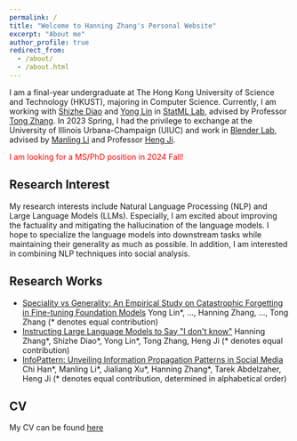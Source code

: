 ```yaml
---
permalink: /
title: "Welcome to Hanning Zhang's Personal Website"
excerpt: "About me"
author_profile: true
redirect_from: 
  - /about/
  - /about.html
---
```


I am a final-year undergraduate at The Hong Kong University of Science and Technology (HKUST), majoring in Computer Science. Currently, I am working with [Shizhe Diao](https://shizhediao.github.io/) and [Yong Lin](https://linyongver.github.io/yonglin.github.io/) in [StatML Lab](https://statml.hkust.edu.hk/), advised by Professor [Tong Zhang](http://tongzhang-ml.org/). In 2023 Spring, I had the privilege to exchange at the University of Illinois Urbana-Champaign (UIUC) and work in [Blender Lab](https://blender.cs.illinois.edu/), advised by [Manling Li](https://limanling.github.io/) and Professor [Heng Ji](https://blender.cs.illinois.edu/hengji.html).

<span style="color:red">I am looking for a MS/PhD position in 2024 Fall!</span>

Research Interest
------
My research interests include Natural Language Processing (NLP) and Large Language Models (LLMs). Especially, I am excited about improving the factuality and mitigating the hallucination of the language models. I hope to specialize the language models into downstream tasks while maintaining their generality as much as possible. In addition, I am interested in combining NLP techniques into social analysis.

Research Works
------
* [Speciality vs Generality: An Empirical Study on Catastrophic Forgetting in Fine-tuning Foundation Models]() Yong Lin\*, ..., Hanning Zhang, ..., Tong Zhang (* denotes equal contribution)
* [Instructing Large Language Models to Say "I don't know"]() Hanning Zhang\*, Shizhe Diao\*, Yong Lin\*, Tong Zhang, Heng Ji (* denotes equal contribution)
* [InfoPattern: Unveiling Information Propagation Patterns in Social Media]() Chi Han\*, Manling Li\*, Jialiang Xu\*, Hanning Zhang\*, Tarek Abdelzaher, Heng Ji (* denotes equal contribution, determined in alphabetical order)

CV
------
My CV can be found [here](https://hkustconnect-my.sharepoint.com/:b:/g/personal/hzhangco_connect_ust_hk/EVmKSxJ_XxdMnDKYydMHLyoBIpO_QtfK_wd6lBL3D7Jdlg)



